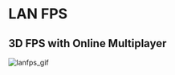 # LAN FPS
## 3D FPS with Online Multiplayer

![lanfps_gif](https://user-images.githubusercontent.com/34845402/51783443-a7bd0a00-20ee-11e9-9a5c-5b44115640c2.gif)

